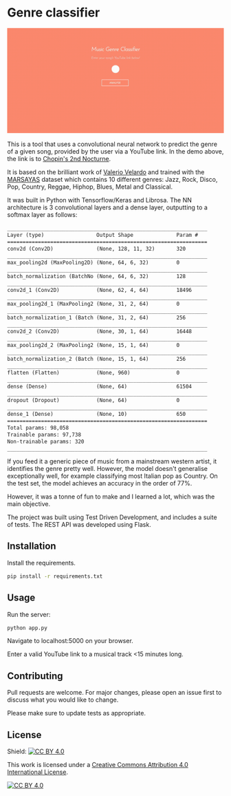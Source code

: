 # Genre classifier
![](classifier_demo_chopin.gif)

This is a tool that uses a convolutional neural network to predict the genre of a given song, provided by the user via a YouTube link. In the demo above, the link is to [Chopin's 2nd Nocturne](https://www.youtube.com/watch?v=9E6b3swbnWg).

It is based on the brilliant work of [Valerio Velardo](https://github.com/musikalkemist) and trained with the [MARSAYAS](http://marsyas.info/downloads/datasets.html) dataset which contains 10 different genres: Jazz, Rock, Disco, Pop, Country, Reggae, Hiphop, Blues, Metal and Classical.

It was built in Python with Tensorflow/Keras and Librosa. The NN architecture is 3 convolutional layers and a dense layer, outputting to a softmax layer as follows:

```buildoutcfg
_________________________________________________________________
Layer (type)                 Output Shape              Param #   
=================================================================
conv2d (Conv2D)              (None, 128, 11, 32)       320       
_________________________________________________________________
max_pooling2d (MaxPooling2D) (None, 64, 6, 32)         0         
_________________________________________________________________
batch_normalization (BatchNo (None, 64, 6, 32)         128       
_________________________________________________________________
conv2d_1 (Conv2D)            (None, 62, 4, 64)         18496     
_________________________________________________________________
max_pooling2d_1 (MaxPooling2 (None, 31, 2, 64)         0         
_________________________________________________________________
batch_normalization_1 (Batch (None, 31, 2, 64)         256       
_________________________________________________________________
conv2d_2 (Conv2D)            (None, 30, 1, 64)         16448     
_________________________________________________________________
max_pooling2d_2 (MaxPooling2 (None, 15, 1, 64)         0         
_________________________________________________________________
batch_normalization_2 (Batch (None, 15, 1, 64)         256       
_________________________________________________________________
flatten (Flatten)            (None, 960)               0         
_________________________________________________________________
dense (Dense)                (None, 64)                61504     
_________________________________________________________________
dropout (Dropout)            (None, 64)                0         
_________________________________________________________________
dense_1 (Dense)              (None, 10)                650       
=================================================================
Total params: 98,058
Trainable params: 97,738
Non-trainable params: 320
_________________________________________________________________

```

If you feed it a generic piece of music from a mainstream western artist, it identifies the genre pretty well. However, the model doesn't generalise exceptionally well, for example classifying most Italian pop as Country. On the test set, the model achieves an accuracy in the order of 77%.


However, it was a tonne of fun to make and I learned a lot, which was the main objective.

The project was built using Test Driven Development, and includes a suite of tests. The REST API was developed using Flask.

## Installation

Install the requirements.

```bash
pip install -r requirements.txt
```

## Usage
Run the server:
```python
python app.py
```
Navigate to localhost:5000 on your browser.

Enter a valid YouTube link to a musical track <15 minutes long.

## Contributing
Pull requests are welcome. For major changes, please open an issue first to discuss what you would like to change.

Please make sure to update tests as appropriate.

## License
Shield: [![CC BY 4.0][cc-by-shield]][cc-by]

This work is licensed under a
[Creative Commons Attribution 4.0 International License][cc-by].

[![CC BY 4.0][cc-by-image]][cc-by]

[cc-by]: http://creativecommons.org/licenses/by/4.0/
[cc-by-image]: https://i.creativecommons.org/l/by/4.0/88x31.png
[cc-by-shield]: https://img.shields.io/badge/License-CC%20BY%204.0-lightgrey.svg
